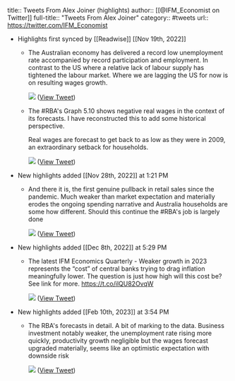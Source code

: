 title:: Tweets From Alex Joiner (highlights)
author:: [[@IFM_Economist on Twitter]]
full-title:: "Tweets From Alex Joiner"
category:: #tweets
url:: https://twitter.com/IFM_Economist

- Highlights first synced by [[Readwise]] [[Nov 19th, 2022]]
	- The Australian economy has delivered a record low unemployment rate accompanied by record participation and employment. In contrast to the US where a relative lack of labour supply has tightened the labour market. Where we are lagging the US for now is on resulting wages growth. 
	  
	  ![](https://pbs.twimg.com/media/FXl4IlpUcAE6yWy.jpg) ([View Tweet](https://twitter.com/IFM_Economist/status/1547400825122672640))
	- The #RBA's Graph 5.10 shows negative real wages in the context of its forecasts. I have reconstructed this to add some historical perspective.  
	  
	  Real wages are forecast to get back to as low as they were in 2009, an extraordinary setback for households. 
	  
	  ![](https://pbs.twimg.com/media/FZXZj5GUcAECEit.png) ([View Tweet](https://twitter.com/IFM_Economist/status/1555389331665063937))
- New highlights added [[Nov 28th, 2022]] at 1:21 PM
	- And there it is, the first genuine pullback in retail sales since the pandemic. Much weaker than market expectation and materially erodes the ongoing spending narrative and Australia households are some how different. Should this continue the #RBA's job is largely done 
	  
	  ![](https://pbs.twimg.com/media/FinGNWdakAEvzTE.png) ([View Tweet](https://twitter.com/IFM_Economist/status/1597026050110001152))
- New highlights added [[Dec 8th, 2022]] at 5:29 PM
	- The latest IFM Economics Quarterly - Weaker growth in 2023 represents the “cost” of central banks trying to drag inflation meaningfully lower. The question is just how high will this cost be? See link for more.
	  https://t.co/ilQU82OvqW 
	  
	  ![](https://pbs.twimg.com/media/FjboZvqacAEpA_z.png) ([View Tweet](https://twitter.com/IFM_Economist/status/1600722444683448325))
- New highlights added [[Feb 10th, 2023]] at 3:54 PM
	- The RBA's forecasts in detail. A bit of marking to the data. Business investment notably weaker, the unemployment rate rising more quickly, productivity growth negligible but the wages forecast upgraded materially, seems like an optimistic expectation with downside risk 
	  
	  ![](https://pbs.twimg.com/media/FokOrXfaIAAf_Wz.jpg) ([View Tweet](https://twitter.com/IFM_Economist/status/1623845907920998405))